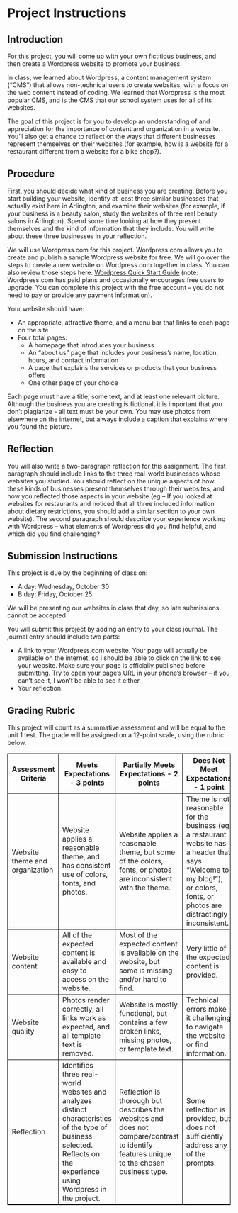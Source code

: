 # Project Instructions

## Introduction
For this project, you will come up with your own fictitious business, and then create a Wordpress website to promote your business.

In class, we learned about Wordpress, a content management system (“CMS”) that allows non-technical users to create websites, with a focus on the web content instead of coding. We learned that Wordpress is the most popular CMS, and is the CMS that our school system uses for all of its websites.

The goal of this project is for you to develop an understanding of and appreciation for the importance of content and organization in a website. You’ll also get a chance to reflect on the ways that different businesses represent themselves on their websites (for example, how is a website for a restaurant different from a website for a bike shop?).

## Procedure
First, you should decide what kind of business you are creating. Before you start building your website, identify at least three similar businesses that actually exist here in Arlington, and examine their websites (for example, if your business is a beauty salon, study the websites of three real beauty salons in Arlington). Spend some time looking at how they present themselves and the kind of information that they include. You will write about these three businesses in your reflection.

We will use Wordpress.com for this project. Wordpress.com allows you to create and publish a sample Wordpress website for free. We will go over the steps to create a new website on Wordpress.com together in class. You can also review those steps here: [Wordpress Quick Start Guide](https://wordpress.com/learn/courses/getting-started/quick-start-guide/) (note: Wordpress.com has paid plans and occasionally encourages free users to upgrade. You can complete this project with the free account – you do not need to pay or provide any payment information).

Your website should have:

- An appropriate, attractive theme, and a menu bar that links to each page on the site
- Four total pages:
    - A homepage that introduces your business
    - An “about us” page that includes your business’s name, location, hours, and contact information
    - A page that explains the services or products that your business offers
    - One other page of your choice

Each page must have a title, some text, and at least one relevant picture. Although the business you are creating is fictional, it is important that you don’t plagiarize - all text must be your own. You may use photos from elsewhere on the internet, but always include a caption that explains where you found the picture.

## Reflection
You will also write a two-paragraph reflection for this assignment. The first paragraph should include links to the three real-world businesses whose websites you studied. You should reflect on the unique aspects of how these kinds of businesses present themselves through their websites, and how you reflected those aspects in your website (eg – If you looked at websites for restaurants and noticed that all three included information about dietary restrictions, you should add a similar section to your own website). The second paragraph should describe your experience working with Wordpress – what elements of Wordpress did you find helpful, and which did you find challenging?

## Submission Instructions
This project is due by the beginning of class on:
- A day: Wednesday, October 30
- B day: Friday, October 25

We will be presenting our websites in class that day, so late submissions cannot be accepted.

You will submit this project by adding an entry to your class journal. The journal entry should include two parts:

- A link to your Wordpress.com website. Your page will actually be available on the internet, so I should be able to click on the link to see your website. Make sure your page is officially published before submitting. Try to open your page’s URL in your phone’s browser – if you can’t see it, I won’t be able to see it either.
- Your reflection.

## Grading Rubric
This project will count as a summative assessment and will be equal to the unit 1 test.
The grade will be assigned on a 12-point scale, using the rubric below.

<style>
table, th, td {
  border: 1px solid black;
  border-collapse: collapse;
}
</style>
| Assessment Criteria        | Meets Expectations - 3 points                           | Partially Meets Expectations - 2 points                  | Does Not Meet Expectations - 1 point                      | Not Present - 0 points                                   |
|----------------------------|---------------------------------------------------------|----------------------------------------------------------|-----------------------------------------------------------|----------------------------------------------------------|
| Website theme and organization | Website applies a reasonable theme, and has consistent use of colors, fonts, and photos. | Website applies a reasonable theme, but some of the colors, fonts, or photos are inconsistent with the theme. | Theme is not reasonable for the business (eg a restaurant website has a header that says “Welcome to my blog!”), or colors, fonts, or photos are distractingly inconsistent. | No theme or styling is applied.                           |
| Website content             | All of the expected content is available and easy to access on the website. | Most of the expected content is available on the website, but some is missing and/or hard to find. | Very little of the expected content is provided.           | Only template content is included.                       |
| Website quality             | Photos render correctly, all links work as expected, and all template text is removed. | Website is mostly functional, but contains a few broken links, missing photos, or template text. | Technical errors make it challenging to navigate the website or find information. | The website is entirely unreachable.                     |
| Reflection                  | Identifies three real-world websites and analyzes distinct characteristics of the type of business selected. Reflects on the experience using Wordpress in the project. | Reflection is thorough but describes the websites and does not compare/contrast to identify features unique to the chosen business type. | Some reflection is provided, but does not sufficiently address any of the prompts. | Reflection not provided or does not answer any of the prompts. |
